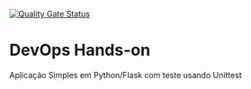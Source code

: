 [![Quality Gate Status](https://sonarcloud.io/api/project_badges/measure?project=GenesioValois_devopslab&metric=alert_status)](https://sonarcloud.io/summary/new_code?id=GenesioValois_devopslab)

# DevOps Hands-on
Aplicação Simples em Python/Flask com teste usando Unittest
